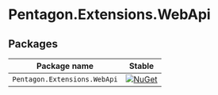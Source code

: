 # Pentagon.Extensions.WebApi

## Packages

Package name|Stable                                      
---|---
`Pentagon.Extensions.WebApi`| [![NuGet][nuget-badge]][nuget]      


[nuget]: https://www.nuget.org/packages/Pentagon.Extensions.WebApi/
[nuget-badge]: https://img.shields.io/nuget/v/Pentagon.Extensions.WebApi.svg?style=flat-square&label=nuget

